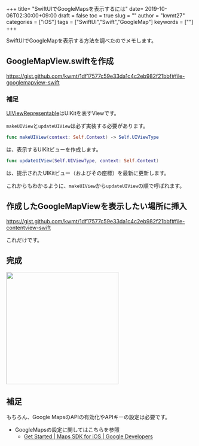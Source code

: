 +++
title= "SwiftUIでGoogleMapsを表示するには"
date= 2019-10-06T02:30:00+09:00
draft = false
toc = true
slug = ""
author = "kwmt27"
categories = ["iOS"]
tags = ["SwiftUI","Swift","GoogleMap"]
keywords = [""]
+++

SwiftUIでGoogleMapを表示する方法を調べたのでメモします。

## GoogleMapView.swiftを作成

https://gist.github.com/kwmt/1df17577c59e33da1c4c2eb982f21bbf#file-googlemapview-swift


### 補足

[UIViewRepresentable](https://developer.apple.com/documentation/swiftui/uiviewrepresentable)はUIKitを表すViewです。

`makeUIView`と`updateUIView`は必ず実装する必要があります。

```swift
func makeUIView(context: Self.Context) -> Self.UIViewType
```

は、表示するUIKitビューを作成します。

```swift
func updateUIView(Self.UIViewType, context: Self.Context)
```

は、提示されたUIKitビュー（およびその座標）を最新に更新します。

これからもわかるように、`makeUIView`から`updateUIView`の順で呼ばれます。

## 作成したGoogleMapViewを表示したい場所に挿入


https://gist.github.com/kwmt/1df17577c59e33da1c4c2eb982f21bbf#file-contentview-swift


これだけです。


## 完成

<img src="/images/2019/10/googlemap-on-swiftui/googlemap-swiftui.png" width="300">

## 補足

もちろん、Google MapsのAPIの有効化やAPIキーの設定は必要です。

- GoogleMapsの設定に関してはこちらを参照
    - [Get Started  |  Maps SDK for iOS  |  Google Developers](https://developers.google.com/maps/documentation/ios-sdk/start)
